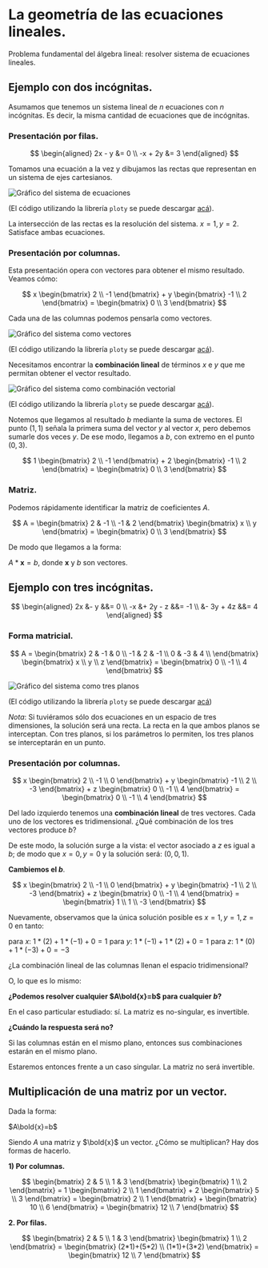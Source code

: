 # La geometría de las ecuaciones lineales.  

Problema fundamental del álgebra lineal: resolver sistema de ecuaciones lineales.

## Ejemplo con dos incógnitas.

Asumamos que tenemos un sistema lineal de $n$ ecuaciones con $n$ incógnitas. Es decir, la misma cantidad de ecuaciones que de incógnitas. 

### Presentación por filas.

$$
\begin{aligned}
2x - y &= 0 \\
-x + 2y &= 3
\end{aligned}
$$

Tomamos una ecuación a la vez y dibujamos las rectas que representan en un sistema de ejes cartesianos.

![Gráfico del sistema de ecuaciones](/recursos/imagenes/video-1/grafico-1.png)

(El código utilizando la librería `ploty` se puede descargar [acá](/recursos/codigo/video-1/grafico-1.py)).

La intersección de las rectas es la resolución del sistema. $x=1, y=2$. Satisface ambas ecuaciones.

### Presentación por columnas.

Esta presentación opera con vectores para obtener el mismo resultado. Veamos cómo:

$$
x
\begin{bmatrix}
2 \\
-1
\end{bmatrix} +
y
\begin{bmatrix}
-1 \\
2
\end{bmatrix} =
\begin{bmatrix}
0 \\
3
\end{bmatrix}
$$

Cada una de las columnas podemos pensarla como vectores.

![Gráfico del sistema como vectores](/recursos/imagenes/video-1/grafico-2.png)

(El código utilizando la librería `ploty` se puede descargar [acá](/recursos/codigo/video-1/grafico-2.py)).

Necesitamos encontrar la **combinación lineal** de términos $x$ e $y$ que me permitan obtener el vector resultado. 

![Gráfico del sistema como combinación vectorial](/recursos/imagenes/video-1/grafico-3.png)

(El código utilizando la librería `ploty` se puede descargar [acá](/recursos/codigo/video-1/grafico-3.py)).

Notemos que llegamos al resultado $b$ mediante la suma de vectores. El punto $(1, 1)$ señala la primera suma del vector $y$ al vector $x$, pero debemos sumarle dos veces $y$. De ese modo, llegamos a $b$, con extremo en el punto $(0, 3)$.

$$
1
\begin{bmatrix}
2 \\
-1
\end{bmatrix} +
2
\begin{bmatrix}
-1 \\
2
\end{bmatrix} =
\begin{bmatrix}
0 \\
3
\end{bmatrix}
$$

### Matriz.

Podemos rápidamente identificar la matriz de coeficientes $A$.

$$
A =
\begin{bmatrix}
2 & -1 \\
-1 & 2
\end{bmatrix}
\begin{bmatrix}
x \\
y
\end{bmatrix} =
\begin{bmatrix}
0 \\
3
\end{bmatrix}
$$

De modo que llegamos a la forma:

$A * \mathbf{x} = b$, donde $\mathbf{x}$ y $b$ son vectores.

## Ejemplo con tres incógnitas.

$$
\begin{aligned}
  2x &- y     &&= 0 \\
 -x  &+ 2y - z &&= -1 \\
     &- 3y + 4z &&= 4
\end{aligned}
$$

### Forma matricial.

$$
A =
\begin{bmatrix}
2 & -1 & 0 \\
-1 & 2 & -1 \\
0 & -3 & 4 \\
\end{bmatrix}
\begin{bmatrix}
x \\
y \\
z
\end{bmatrix} =
\begin{bmatrix}
0 \\
-1 \\
4
\end{bmatrix}
$$

![Gráfico del sistema como tres planos](/recursos/imagenes/video-1/grafico-4.png)

(El código utilizando la librería `ploty` se puede descargar [acá](/recursos/codigo/video-1/grafico-4.py))

_Nota_: Si tuviéramos sólo dos ecuaciones en un espacio de tres dimensiones, la solución será una recta. La recta en la que ambos planos se interceptan. Con tres planos, si los parámetros lo permiten, los tres planos se interceptarán en un punto.

### Presentación por columnas.

$$
x
\begin{bmatrix}
2 \\
-1 \\
0
\end{bmatrix} +
y
\begin{bmatrix}
-1 \\
2 \\
-3
\end{bmatrix} +
z
\begin{bmatrix}
0 \\
-1 \\
4
\end{bmatrix} =
\begin{bmatrix}
0 \\
-1 \\
4
\end{bmatrix}
$$

Del lado izquierdo tenemos una **combinación lineal** de tres vectores. Cada uno de los vectores es tridimensional. ¿Qué combinación de los tres vectores produce $b$?

De este modo, la solución surge a la vista: el vector asociado a $z$ es igual a $b$; de modo que $x=0, y=0$ y la solución será: $(0, 0, 1)$.

**Cambiemos el $b$**.

$$
x
\begin{bmatrix}
2 \\
-1 \\
0
\end{bmatrix} +
y
\begin{bmatrix}
-1 \\
2 \\
-3
\end{bmatrix} +
z
\begin{bmatrix}
0 \\
-1 \\
4
\end{bmatrix} =
\begin{bmatrix}
1 \\
1 \\
-3
\end{bmatrix}
$$

Nuevamente, observamos que la única solución posible es $x=1, y=1, z=0$ en tanto:

para $x$: $1*(2)+1*(-1)+0=1$
para $y$: $1*(-1)+1*(2)+0=1$
para $z$: $1*(0)+1*(-3)+0=-3$

¿La combinación lineal de las columnas llenan el espacio tridimensional?

O, lo que es lo mismo:

**¿Podemos resolver cualquier $A\bold{x}=b$ para cualquier $b$?**

En el caso particular estudiado: sí. La matriz es no-singular, es invertible. 

**¿Cuándo la respuesta será no?**

Si las columnas están en el mismo plano, entonces sus combinaciones estarán en el mismo plano.

Estaremos entonces frente a un caso singular. La matriz no será invertible. 

## Multiplicación de una matriz por un vector.

Dada la forma:

$A\bold{x}=b$

Siendo $A$ una matriz y $\bold{x}$ un vector. ¿Cómo se multiplican? Hay dos formas de hacerlo.

**1) Por columnas.**

$$
\begin{bmatrix}
2 & 5 \\
1 & 3
\end{bmatrix}
\begin{bmatrix}
1 \\
2 
\end{bmatrix} =
1
\begin{bmatrix}
2 \\
1
\end{bmatrix} +
2
\begin{bmatrix}
5 \\
3 
\end{bmatrix} =
\begin{bmatrix}
2 \\
1
\end{bmatrix} +
\begin{bmatrix}
10 \\
6 
\end{bmatrix} =
\begin{bmatrix}
12 \\
7
\end{bmatrix} 
$$

**2. Por filas.**

$$
\begin{bmatrix}
2 & 5 \\
1 & 3
\end{bmatrix}
\begin{bmatrix}
1 \\
2 
\end{bmatrix} =
\begin{bmatrix}
(2*1)+(5*2) \\
(1*1)+(3*2) 
\end{bmatrix} =
\begin{bmatrix}
12 \\
7
\end{bmatrix} 
$$
